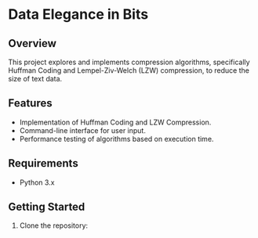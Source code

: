 # Data Elegance in Bits

## Overview
This project explores and implements compression algorithms, specifically Huffman Coding and Lempel-Ziv-Welch (LZW) compression, to reduce the size of text data.

## Features
- Implementation of Huffman Coding and LZW Compression.
- Command-line interface for user input.
- Performance testing of algorithms based on execution time.

## Requirements
- Python 3.x

## Getting Started

1. Clone the repository:
